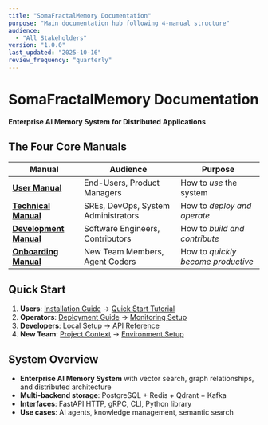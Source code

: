 ```yaml
---
title: "SomaFractalMemory Documentation"
purpose: "Main documentation hub following 4-manual structure"
audience:
  - "All Stakeholders"
version: "1.0.0"
last_updated: "2025-10-16"
review_frequency: "quarterly"
---
```


# SomaFractalMemory Documentation

**Enterprise AI Memory System for Distributed Applications**

## The Four Core Manuals

| Manual | Audience | Purpose |
|---|---|---|
| **[User Manual](user-manual/index.md)** | End-Users, Product Managers | How to *use* the system |
| **[Technical Manual](technical-manual/index.md)** | SREs, DevOps, System Administrators | How to *deploy and operate* |
| **[Development Manual](development-manual/index.md)** | Software Engineers, Contributors | How to *build and contribute* |
| **[Onboarding Manual](onboarding-manual/index.md)** | New Team Members, Agent Coders | How to *quickly become productive* |

## Quick Start

1. **Users**: [Installation Guide](user-manual/installation.md) → [Quick Start Tutorial](user-manual/quick-start-tutorial.md)
2. **Operators**: [Deployment Guide](technical-manual/deployment.md) → [Monitoring Setup](technical-manual/monitoring.md)
3. **Developers**: [Local Setup](development-manual/local-setup.md) → [API Reference](development-manual/api-reference.md)
4. **New Team**: [Project Context](onboarding-manual/project-context.md) → [Environment Setup](onboarding-manual/environment-setup.md)

## System Overview
- **Enterprise AI Memory System** with vector search, graph relationships, and distributed architecture
- **Multi-backend storage**: PostgreSQL + Redis + Qdrant + Kafka
- **Interfaces**: FastAPI HTTP, gRPC, CLI, Python library
- **Use cases**: AI agents, knowledge management, semantic search
